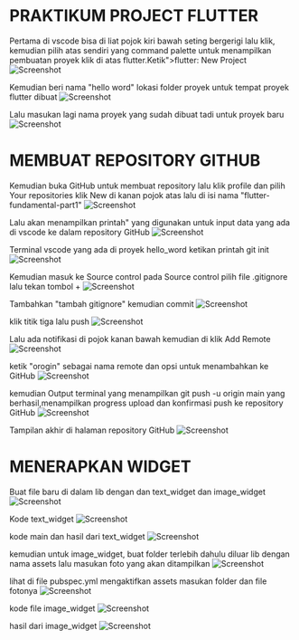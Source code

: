 # PRAKTIKUM PROJECT FLUTTER

Pertama di vscode bisa di liat pojok kiri bawah seting bergerigi lalu klik, kemudian pilih atas sendiri yang command palette untuk menampilkan pembuatan proyek klik di atas flutter.Ketik">flutter: New Project
![Screenshot](images/1.png)

Kemudian beri nama "hello word" lokasi folder proyek untuk tempat proyek flutter dibuat
![Screenshot](images/2.png)

Lalu masukan lagi nama proyek yang sudah dibuat tadi untuk proyek baru
![Screenshot](images/3.png)

# MEMBUAT REPOSITORY GITHUB

Kemudian buka GitHub untuk membuat repository lalu klik profile dan pilih Your repositories klik New di kanan pojok atas lalu di isi nama "flutter-fundamental-part1"
![Screenshot](images/5.png)

Lalu akan menampilkan printah" yang digunakan untuk input data yang ada di vscode ke dalam repository GitHub
![Screenshot](images/6.png)

Terminal vscode yang ada di proyek hello_word ketikan printah git init
![Screenshot](images/7.png)

Kemudian masuk ke Source control pada Source control pilih file .gitignore lalu tekan tombol +
![Screenshot](images/8.png)

Tambahkan "tambah gitignore" kemudian commit
![Screenshot](images/9.png)

klik titik tiga lalu push
![Screenshot](images/10.png)

Lalu ada notifikasi di pojok kanan bawah kemudian di klik Add Remote
![Screenshot](images/11.png)

ketik "orogin" sebagai nama remote dan opsi untuk menambahkan ke GitHub
![Screenshot](images/12.png)

kemudian Output terminal yang menampilkan git push -u origin main yang berhasil,menampilkan progress upload dan konfirmasi push ke repository GitHub
![Screenshot](images/13.png)

Tampilan akhir di halaman repository GitHub
![Screenshot](images/14.png)

# MENERAPKAN WIDGET

Buat file baru di dalam lib dengan dan text_widget dan image_widget
![Screenshot](images/15.png)

Kode text_widget
![Screenshot](images/16.png)

kode main dan hasil dari text_widget
![Screenshot](images/01.png)

kemudian untuk image_widget, buat folder terlebih dahulu diluar lib dengan nama assets lalu masukan foto yang akan ditampilkan
![Screenshot](images/17.png)

lihat di file pubspec.yml mengaktifkan assets masukan folder dan file fotonya
![Screenshot](images/18.png)

kode file image_widget
![Screenshot](images/19.png)

hasil dari image_widget
![Screenshot](images/03.png)





















